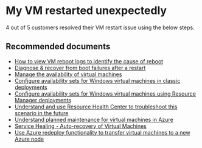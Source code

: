 <properties
	pageTitle="management/virtual machine restarts"
	description="management/virtual machine restarts"
	service="microsoft.classiccompute"
	resource="virtualmachines"
	authors="ScottAzure"
	authorAlias="scotro"
	displayOrder=""
	selfHelpType="generic"
	supportTopicIds="32593740"
	resourceTags=""
	productPesIds="14749,14745"
	cloudEnvironments="public"
/>

# My VM restarted unexpectedly

4 out of 5 customers resolved their VM restart issue using the below steps.<br>

## **Recommended documents**

* [How to view VM reboot logs to identify the cause of reboot](https://azure.microsoft.com/blog/viewing-vm-reboot-logs)<br>
* [Diagnose & recover from boot failures after a restart](https://azure.microsoft.com/blog/boot-diagnostics-for-virtual-machines-v2/)<br>
* [Manage the availability of virtual machines](https://docs.microsoft.com/azure/virtual-machines/windows/manage-availability)<br>
* [Configure availability sets for Windows virtual machines in classic deployments](https://docs.microsoft.com/azure/virtual-machines/windows/classic/configure-availability)<br>
* [Configure availability sets for Windows virtual machines using Resource Manager deployments](https://docs.microsoft.com/azure/virtual-machines/windows/create-availability-set?toc=%2fazure%2fvirtual-machines%2fwindows%2ftoc.json)<br>
* [Understand and use Resource Health Center to troubleshoot this scenario in the future](https://docs.microsoft.com/azure/resource-health/resource-health-overview)<br>
* [Understand planned maintenance for virtual machines in Azure](https://docs.microsoft.com/azure/virtual-machines/windows/maintenance-and-updates)<br>
* [Service Healing - Auto-recovery of Virtual Machines](https://azure.microsoft.com/blog/service-healing-auto-recovery-of-virtual-machines)<br>
* [Use Azure redeploy functionality to transfer virtual machines to a new Azure node](https://docs.microsoft.com/azure/virtual-machines/troubleshooting/redeploy-to-new-node-windows)
